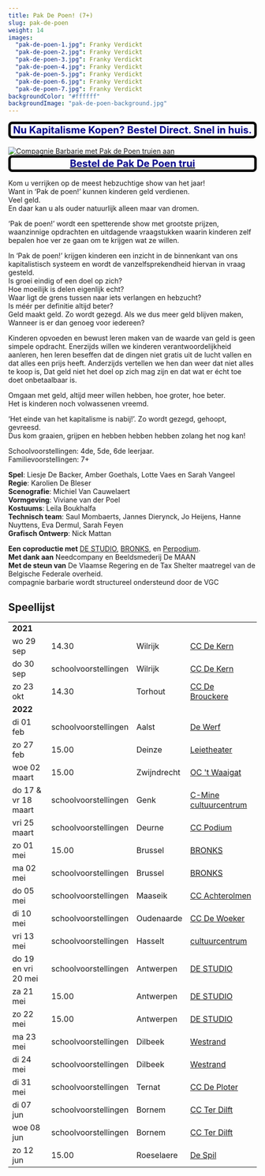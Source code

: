 ```yaml
---
title: Pak De Poen! (7+)
slug: pak-de-poen
weight: 14
images:
  "pak-de-poen-1.jpg": Franky Verdickt
  "pak-de-poen-2.jpg": Franky Verdickt
  "pak-de-poen-3.jpg": Franky Verdickt
  "pak-de-poen-4.jpg": Franky Verdickt
  "pak-de-poen-5.jpg": Franky Verdickt
  "pak-de-poen-6.jpg": Franky Verdickt
  "pak-de-poen-7.jpg": Franky Verdickt
backgroundColor: "#ffffff"
backgroundImage: "pak-de-poen-background.jpg"
---
```


<style>
  .banner {
    border: 5px solid black;
    border-radius: 8px;
    font-size: 20px;
    font-weight: bold;
    color: darkblue;
    text-align: center;
  }
</style>
<div class="banner">Nu Kapitalisme Kopen? Bestel Direct. Snel in huis.</div><br>

<a href="/nl/pak-de-trui/">
  <img src="/img/pak-de-poen-trui.jpg" alt="Compagnie Barbarie met Pak de Poen truien aan">
  <div class="banner">Bestel de Pak De Poen trui</div>
</a>

Kom u verrijken op de meest hebzuchtige show van het jaar!<br>
Want in ‘Pak de poen!’ kunnen kinderen geld verdienen.<br>
Veel geld.<br>
En daar kan u als ouder natuurlijk alleen maar van dromen.<br>

‘Pak de poen!’ wordt een spetterende show met grootste prijzen, waanzinnige opdrachten en uitdagende vraagstukken waarin kinderen zelf bepalen hoe ver ze gaan om te krijgen wat ze willen.<br>

In ‘Pak de poen!’ krijgen kinderen een inzicht in de binnenkant van ons kapitalistisch systeem en wordt de vanzelfsprekendheid hiervan in vraag gesteld.<br>
Is groei eindig of een doel op zich?<br>
Hoe moeilijk is delen eigenlijk echt?<br>
Waar ligt de grens tussen naar iets verlangen en hebzucht?<br>
Is méér per definitie altijd beter?<br>
Geld maakt geld. Zo wordt gezegd. Als we dus meer geld blijven maken,<br>
Wanneer is er dan genoeg voor iedereen?<br>

Kinderen opvoeden en bewust leren maken van de waarde van geld is geen simpele opdracht. Enerzijds willen we kinderen verantwoordelijkheid aanleren, hen leren beseffen dat de dingen niet gratis uit de lucht vallen en dat alles een prijs heeft.
Anderzijds vertellen we hen dan weer dat niet alles te koop is,
Dat geld niet het doel op zich mag zijn en dat wat er écht toe doet onbetaalbaar is.

Omgaan met geld, altijd meer willen hebben, hoe groter, hoe beter.<br>
Het is kinderen noch volwassenen vreemd.

‘Het einde van het kapitalisme is nabij!’. Zo wordt gezegd, gehoopt, gevreesd.<br>
Dus kom graaien, grijpen en hebben hebben hebben zolang het nog kan!

Schoolvoorstellingen: 4de, 5de, 6de leerjaar.<br>
Familievoorstellingen: 7+<br>

**Spel**: Liesje De Backer, Amber Goethals, Lotte Vaes en Sarah Vangeel<br>
**Regie**: Karolien De Bleser<br>
**Scenografie**: Michiel Van Cauwelaert<br>
**Vormgeving**: Viviane van der Poel<br>
**Kostuums**: Leila Boukhalfa<br>
**Technisch team**: Saul Mombaerts, Jannes Dierynck, Jo Heijens, Hanne Nuyttens, Eva Dermul, Sarah Feyen<br>
**Grafisch Ontwerp**: Nick Mattan<br>

**Een coproductie met** <a href="https://www.destudio.com/">DE STUDIO</a>, <a href="http://www.bronks.be/nl/">BRONKS</a>, en <a href="https://www.perpodium.be/">Perpodium</a>.<br>
**Met dank aan** Needcompany en Beeldsmederij De MAAN<br>
**Met de steun van** De Vlaamse Regering en de Tax Shelter maatregel van de Belgische Federale overheid.<br>
compagnie barbarie wordt structureel ondersteund door de VGC

## Speellijst

<div class="table-responsive">
<table class="speellijst">
<tr><td colspan="4"><strong>2021</strong></td></tr>
<tr><td>wo 29 sep</td><td>14.30</td><td>Wilrijk</td><td><a href="https://www.ccdekern.be/">CC De Kern</a></td></tr>
<tr><td>do 30 sep</td><td>schoolvoorstellingen</td><td>Wilrijk</td><td><a href="https://www.ccdekern.be/">CC De Kern</a></td></tr>
<tr><td>zo 23 okt</td><td>14.30</td><td>Torhout</td><td><a href="https://www.ccdebrouckere.be/">CC De Brouckere</a></td></tr>
<tr><td colspan="4"><strong>2022</strong></td></tr>
<tr><td>di 01 feb</td><td>schoolvoorstellingen</td><td>Aalst</td><td><a href="https://www.ccdewerf.be/">De Werf</a></td></tr>
<tr><td>zo 27 feb</td><td>15.00</td><td>Deinze</td><td><a href="https://www.leietheater.be/">Leietheater</a></td></tr>
<tr><td>woe 02 maart</td><td>15.00</td><td>Zwijndrecht</td><td><a href="https://www.waaigat.be/">OC 't Waaigat</a></td></tr>
<tr><td>do 17 & vr 18 maart</td><td>schoolvoorstellingen</td><td>Genk</td><td><a href="https://www.c-minecultuurcentrum.be/">C-Mine cultuurcentrum</a></td></tr>
<tr><td>vri 25 maart</td><td>schoolvoorstellingen</td><td>Deurne</td><td><a href="https://www.ccdeurne.be/">CC Podium</a></td></tr>
<tr><td>zo 01 mei</td><td>15.00</td><td>Brussel</td><td><a href="https://www.bronks.be/">BRONKS</a></td></tr>
<tr><td>ma 02 mei</td><td>schoolvoorstellingen</td><td>Brussel</td><td><a href="https://www.bronks.be/">BRONKS</a></td></tr>
<tr><td>do 05 mei</td><td>schoolvoorstellingen</td><td>Maaseik</td><td><a href="https://www.achterolmen.be/">CC Achterolmen</a></td></tr>
<tr><td>di 10 mei</td><td>schoolvoorstellingen</td><td>Oudenaarde</td><td><a href="https://www.https://www.oudenaarde.be/nl/de-woeker/">CC De Woeker</a></td></tr>
<tr><td>vri 13 mei</td><td>schoolvoorstellingen</td><td>Hasselt</td><td><a href="https://www.ccha.be/">cultuurcentrum</a></td></tr>
<tr><td>do 19 en vri 20 mei</td><td>schoolvoorstellingen</td><td>Antwerpen</td><td><a href="https://www.destudio.com/">DE STUDIO</a></td></tr>
<tr><td>za 21 mei</td><td>15.00</td><td>Antwerpen</td><td><a href="https://www.destudio.com/">DE STUDIO</a></td></tr>
<tr><td>zo 22 mei</td><td>15.00</td><td>Antwerpen</td><td><a href="https://www.destudio.com/">DE STUDIO</a></td></tr>
<tr><td>ma 23 mei</td><td>schoolvoorstellingen</td><td>Dilbeek</td><td><a href="https://www.westrand.be/">Westrand</a></td></tr>
<tr><td>di 24 mei</td><td>schoolvoorstellingen</td><td>Dilbeek</td><td><a href="https://www.westrand.be/">Westrand</a></td></tr>
<tr><td>di 31 mei</td><td>schoolvoorstellingen</td><td>Ternat</td><td><a href="https://www.ccdeploter.be/">CC De Ploter</a></td></tr>
<tr><td>di 07 jun</td><td>schoolvoorstellingen</td><td>Bornem</td><td><a href="https://www.terdilft.be/">CC Ter Dilft</a></td></tr>
<tr><td>woe 08 jun</td><td>schoolvoorstellingen</td><td>Bornem</td><td><a href="https://www.terdilft.be/">CC Ter Dilft</a></td></tr>
<tr><td>zo 12 jun</td><td>15.00</td><td>Roeselaere</td><td><a href="https://www.despil.be/">De Spil</a></td></tr>
</table>
</div>
